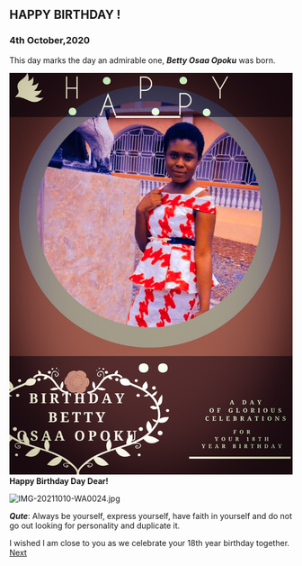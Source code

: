 ## HAPPY BIRTHDAY !

###  4th October,2020
This day marks the day an admirable one, _**Betty Osaa Opoku**_ was born.

![birthdayp.jpg](/docs/birthdayp.jpg)
**Happy Birthday Day Dear!**

![IMG-20211010-WA0024.jpg]()

_**Qute**_:  Always be yourself, express yourself, have faith in yourself and do not go out looking for personality and duplicate it.

I wished I am close to you as we celebrate your 18th year birthday together.
[Next](before.html)

